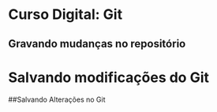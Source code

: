 # Curso Digital: Git
## Gravando mudanças no repositório
# Salvando modificações do  Git
##Salvando Alterações no  Git
